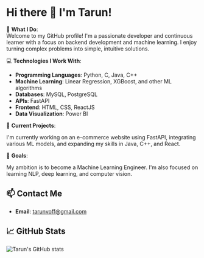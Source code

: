 # Hi there 👋 I'm Tarun!
🔭 **What I Do**:  
Welcome to my GitHub profile! I'm a passionate developer and continuous learner with a focus on backend development and machine learning. I enjoy turning complex problems into simple, intuitive solutions.

💻 **Technologies I Work With**: 

- **Programming Languages**: Python, C, Java, C++
- **Machine Learning**: Linear Regression, XGBoost, and other ML algorithms
- **Databases**: MySQL, PostgreSQL
- **APIs**: FastAPI
- **Frontend**: HTML, CSS, ReactJS
- **Data Visualization**: Power BI

🚀 **Current Projects**:

I'm currently working on an e-commerce website using FastAPI, integrating various ML models, and expanding my skills in Java, C++, and React.


🎯 **Goals**:

My ambition is to become a Machine Learning Engineer. I'm also focused on learning NLP, deep learning, and computer vision.


## 📫 Contact Me

- **Email**: [tarunvoff@gmail.com](mailto:tarunvoff@gmail.com)
  
## 📈 GitHub Stats

![Tarun's GitHub stats](https://github-readme-stats.vercel.app/api?username=tarunvoff&show_icons=true&theme=radical)
